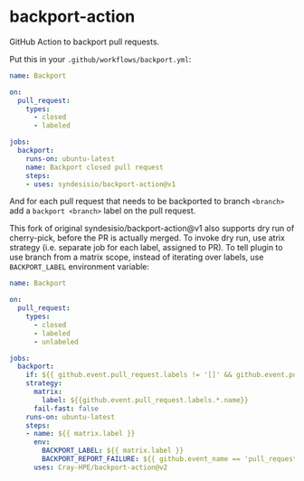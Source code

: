 # backport-action

GitHub Action to backport pull requests.

Put this in your `.github/workflows/backport.yml`:

```yml
name: Backport

on:
  pull_request:
    types:
      - closed
      - labeled

jobs:
  backport:
    runs-on: ubuntu-latest
    name: Backport closed pull request
    steps:
    - uses: syndesisio/backport-action@v1
```

And for each pull request that needs to be backported to branch `<branch>` add a `backport <branch>` label on the pull request.

This fork of original syndesisio/backport-action@v1 also supports dry run of cherry-pick, before the PR is actually merged.
To invoke dry run, use atrix strategy (i.e. separate job for each label, assigned to PR). To tell plugin to use branch from
a matrix scope, instead of iterating over labels, use `BACKPORT_LABEL` environment variable:

```yml
name: Backport

on:
  pull_request:
    types:
      - closed
      - labeled
      - unlabeled

jobs:
  backport:
    if: ${{ github.event.pull_request.labels != '[]' && github.event.pull_request.labels != '' }}
    strategy:
      matrix:
        label: ${{github.event.pull_request.labels.*.name}}
      fail-fast: false
    runs-on: ubuntu-latest
    steps:
    - name: ${{ matrix.label }}
      env:
        BACKPORT_LABEL: ${{ matrix.label }}
        BACKPORT_REPORT_FAILURE: ${{ github.event_name == 'pull_request' && github.event.action == 'closed' }}
      uses: Cray-HPE/backport-action@v2
```